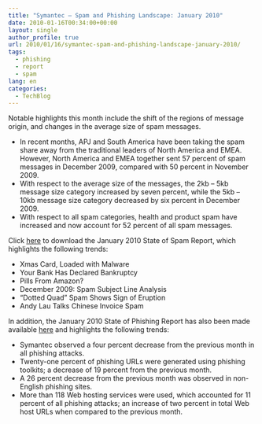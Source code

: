```yaml
---
title: "Symantec – Spam and Phishing Landscape: January 2010"
date: 2010-01-16T00:34:00+00:00
layout: single
author_profile: true
url: 2010/01/16/symantec-spam-and-phishing-landscape-january-2010/
tags:
  - phishing
  - report
  - spam
lang: en
categories: 
  - TechBlog
---
```

Notable highlights this month include the shift of the regions of message origin, and changes in the average size of spam messages.

  * In recent months, APJ and South America have been taking the spam share away from the traditional leaders of North America and EMEA. However, North America and EMEA together sent 57 percent of spam messages in December 2009, compared with 50 percent in November 2009.
  * With respect to the average size of the messages, the 2kb – 5kb message size category increased by seven percent, while the 5kb – 10kb message size category decreased by six percent in December 2009.
  * With respect to all spam categories, health and product spam have increased and now account for 52 percent of all spam messages.

Click [here](http://eval.symantec.com/mktginfo/enterprise/other_resources/b-state_of_spam_report_01-2010.en-us.pdf) to download the January 2010 State of Spam Report, which highlights the following trends:

  * Xmas Card, Loaded with Malware
  * Your Bank Has Declared Bankruptcy
  * Pills From Amazon?
  * December 2009: Spam Subject Line Analysis
  * “Dotted Quad” Spam Shows Sign of Eruption
  * Andy Lau Talks Chinese Invoice Spam 

In addition, the January 2010 State of Phishing Report has also been made available [here](http://eval.symantec.com/mktginfo/enterprise/other_resources/b-state_of_phishing_report_01-2010.en-us.pdf) and highlights the following trends:

  * Symantec observed a four percent decrease from the previous month in all phishing attacks.
  * Twenty-one percent of phishing URLs were generated using phishing toolkits; a decrease of 19 percent from the previous month.
  * A 26 percent decrease from the previous month was observed in non-English phishing sites.
  * More than 118 Web hosting services were used, which accounted for 11 percent of all phishing attacks; an increase of two percent in total Web host URLs when compared to the previous month.
